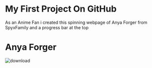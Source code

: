 # My First Project On GitHub

As an Anime Fan i created this spinning webpage of Anya Forger from SpyxFamily and a progress bar at the top

# Anya Forger 

![download](https://github.com/rahulpaul127/desktop-tutorial/assets/146154249/aa8aff4c-ce14-4cff-a1d9-ca6b5ec06493)

